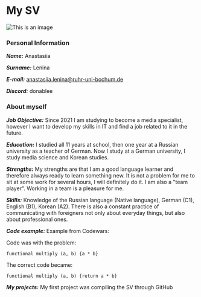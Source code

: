 # My SV 
![This is an image](https://sun9-west.userapi.com/sun9-69/s/v1/ig2/l4Ebps7f8TcInI31MOH5yWKbIrK1EzOqbvu0iW70vjDTggHs2lxdrT6m0wajythj-AkeUyWhWAwb9yGzHuGNcjr7.jpg?size=653x1080&quality=95&type=album)
### Personal Information
***Name:***  Anastasiia

***Surname:*** Lenina

***E-mail:*** anastasiia.lenina@ruhr-uni-bochum.de

***Discord:*** donablee

### About myself

***Job Objective:*** Since 2021 I am studying to become a media specialist, however I want to develop my skills in IT and find a job related to it in the future.

***Education:*** I studied all 11 years at school, then one year at a Russian university as a teacher of German. Now I study at a German university, I study media science and Korean studies.

***Strengths:*** My strengths are that I am a good language learner and therefore always ready to learn something new. It is not a problem for me to sit at some work for several hours, I will definitely do it. I am also a "team player". Working in a team is a pleasure for me.

***Skills:*** Knowledge of the Russian language (Native language), German (C1), English (B1), Korean (A2). There is also a constant practice of communicating with foreigners not only about everyday things, but also about professional ones.

***Code example:*** Example from Codewars:

Code was with the problem: 

`functional multiply (a, b) {a * b}` 

The correct code became:

`functional multiply (a, b) {return a * b}`

***My projects:*** My first project was compiling the SV through GitHub

